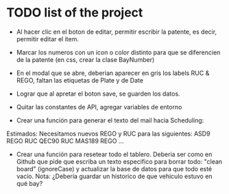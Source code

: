 # TODO list of the project

- Al hacer clic en el boton de editar, permitir escribir la patente, es decir, permitir editar el item.
- Marcar los numeros con un icon o color distinto para que se diferencien de la patente (en css, crear la clase BayNumber)


- En el modal que se abre, deberian aparecer en gris los labels RUC & REGO, faltan las etiquetas de Plate y de Date

- Lograr que al apretar el boton save, se guarden los datos.
- Quitar las constantes de API, agregar variables de entorno

- Crear una función para generar el texto del mail hacia Scheduling:

Estimados: Necesitamos nuevos REGO y RUC para las siguientes:
ASD9   REGO RUC
QEC90  RUC
MAS189 REGO
...

- Crear una función para resetear todo el tablero. Deberia ser como en Github que pide que escriba un texto especifico para borrar todo: "clean board" (ignoreCase) y actualizar la base de datos para que todo esté vacío. Nota: ¿Debería guardar un historico de que vehiculo estuvo en qué bay?